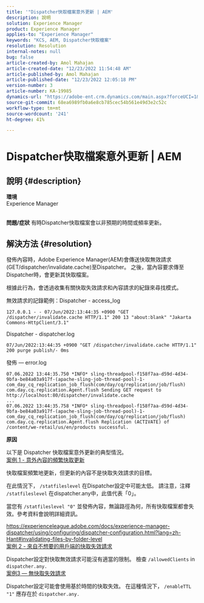 ```yaml
---
title: '"Dispatcher快取檔案意外更新 | AEM'
description: 說明
solution: Experience Manager
product: Experience Manager
applies-to: "Experience Manager"
keywords: "KCS, AEM, Dispatcher快取檔案"
resolution: Resolution
internal-notes: null
bug: false
article-created-by: Amol Mahajan
article-created-date: "12/23/2022 11:54:48 AM"
article-published-by: Amol Mahajan
article-published-date: "12/23/2022 12:05:18 PM"
version-number: 3
article-number: KA-19985
dynamics-url: "https://adobe-ent.crm.dynamics.com/main.aspx?forceUCI=1&pagetype=entityrecord&etn=knowledgearticle&id=ae88ec97-b882-ed11-81ac-6045bd006295"
source-git-commit: 68ea6989fb0a6e8cb785cec54b561e49d3e2c52c
workflow-type: tm+mt
source-wordcount: '241'
ht-degree: 41%

---
```


# Dispatcher快取檔案意外更新 | AEM

## 說明 {#description}

<b>環境</b><br>Experience Manager<br><br>

<b>問題/症狀</b>
有時Dispatcher快取檔案會以非預期的時間或頻率更新。


## 解決方法 {#resolution}


發佈內容時，Adobe Experience Manager(AEM)會傳送快取無效請求(GET/dispatcher/invalidate.cache)至Dispatcher。 之後，當內容要求傳至Dispatcher時，會更新其快取檔案。

根據此行為，會透過收集有關快取失效請求和內容請求的紀錄來尋找模式。

無效請求的記錄範例：Dispatcher - access_log<br>

```
127.0.0.1 - - 07/Jun/2022:13:44:35 +0900 "GET /dispatcher/invalidate.cache HTTP/1.1" 200 13 "about:blank" "Jakarta Commons-HttpClient/3.1"
```

Dispatcher - dispatcher.log<br>

```
07/Jun/2022:13:44:35 +0900 "GET /dispatcher/invalidate.cache HTTP/1.1" 200 purge publish/- 0ms
```

發佈 — error.log<br>

```
07.06.2022 13:44:35.750 *INFO* sling-threadpool-f158f7aa-d59d-4d34-9bfa-be84a03a917f-(apache-sling-job-thread-pool)-1-com_day_cq_replication_job_flush(com/day/cq/replication/job/flush) com.day.cq.replication.Agent.flush Sending GET request to http://localhost:80/dispatcher/invalidate.cache
...
07.06.2022 13:44:35.758 *INFO* sling-threadpool-f158f7aa-d59d-4d34-9bfa-be84a03a917f-(apache-sling-job-thread-pool)-1-com_day_cq_replication_job_flush(com/day/cq/replication/job/flush) com.day.cq.replication.Agent.flush Replication (ACTIVATE) of /content/we-retail/us/en/products successful.
```




<b>原因</b>

以下是 Dispatcher 快取檔案意外更新的典型情況。 <br>
<u>案例 1 - 意外內容的頻繁快取更新</u>

快取檔案頻繁地更新，但更新的內容不是快取失效請求的目標。

在此情況下， `/statfileslevel` 在Dispatcher設定中可能太低。 請注意，注釋 `/statfileslevel` 在dispatcher.any中，此值代表「0」。

當您有 `/statfileslevel "0"` 並發佈內容，無論路徑為何，所有快取檔案都會失效。參考資料會說明詳細資訊。

https://experienceleague.adobe.com/docs/experience-manager-dispatcher/using/configuring/dispatcher-configuration.html?lang=zh-Hant#invalidating-files-by-folder-level
 <br>
<u>案例 2 - 來自不想要的用戶端的快取失效請求</u>

Dispatcher設定對快取無效請求可能沒有適當的限制。 檢查 `/allowedClients` in `dispatcher.any.`
 <br>
<u>案例3 — 無快取失效請求</u>

Dispatcher設定可能會使用基於時間的快取失效。 在這種情況下， `/enableTTL "1"` 應存在於 `dispatcher.any.`
